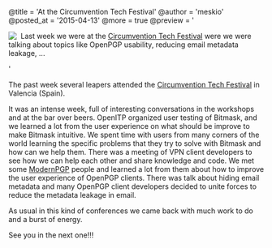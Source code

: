 @title = 'At the Circumvention Tech Festival'
@author = 'meskio'
@posted_at = '2015-04-13'
@more = true
@preview = '<div style="float:left; margin-right: 8px; margin-left: 0;"><img src="/img/pages/ctfestival.jpg"></div><p>Last week we were at the <a href="https://openitp.org/festival/circumvention-tech-festival.html">Circumvention Tech Festival</a> were we were talking about topics like OpenPGP usability, reducing email metadata leakage, ...</p>'

The past week several leapers attended the <a href="https://openitp.org/festival/circumvention-tech-festival.html">Circumvention Tech Festival</a> in Valencia (Spain).

It was an intense week, full of interesting conversations in the workshops and at the bar over beers. OpenITP organized user testing of Bitmask, and we learned a lot from the user experience on what should be improve to make Bitmask intuitive. We spent time with users from many corners of the world learning the specific problems that they try to solve with Bitmask and how can we help them. There was a meeting of VPN client developers to see how we can help each other and share knowledge and code. We met some <a href="http://modernpgp.org/">ModernPGP</a> people and learned a lot from them about how to improve the user experience of OpenPGP clients. There was talk about hiding email metadata and many OpenPGP client developers decided to unite forces to reduce the metadata leakage in email.

As usual in this kind of conferences we came back with much work to do and a burst of energy.

See you in the next one!!!
